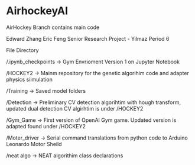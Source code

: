 # AirhockeyAI

AirHockey Branch contains main code


Edward Zhang Eric Feng
Senior Research Project - Yilmaz Period 6

File Directory 

/.ipynb_checkpoints -> Gym Envrioment Version 1 on Jupyter Notebook

/HOCKEY2 -> Mainm repository for the genetic algorihim code and adapter physics siimulation

/Training -> Saved model folders

/Detection -> Preliminary CV detection algorihtim with hough transform, updated dual detection CV algirhtim is under /HOCKEY2

/Gym_Game -> First version of OpenAI Gym game. Updated version is adapted found under /HOCKEY2

/Moter_driver -> Serial command translations from python code to Arduino Leonardo Motor Sheild

/neat algo -> NEAT algorithim class declarations


